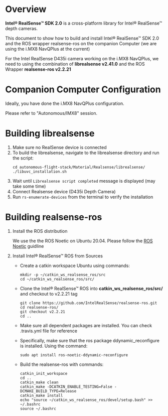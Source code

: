 # Overview

**Intel® RealSense™ SDK 2.0** is a cross-platform library for Intel® RealSense™ depth cameras.

This document to show how to build and install Intel® RealSense™ SDK 2.0  and the ROS wrapper realsense-ros on the companion Computer (we are using the i.MX8 NavQPlus at the current)

For the Intel RealSense D435i camera working on the i.MX8 NavQPlus, we need to using the combination of **librealsense v2.41.0** and the ROS Wrapper **realsense-ros v2.2.21**

# Companion Computer Configuration

Ideally, you have done the i.MX8 NavQPlus configuration.

Please refer to "Autonomous/IMX8" session.

# Building librealsense

1. Make sure no RealSense device is connected
2. To build the librealsense, navigate to the librealsense directory and run the script:
   ```
   cd autonomous-flight-stack/Material/Realsense/librealsense/
   ./libuvc_installation.sh
   ```
3. Wait until `Librealsense script completed` message is displayed (may take some time)
4. Connect Realsense device (D435i Depth Camera)
5. Run `rs-enumerate-devices` from the terminal to verify the installation

# Building realsense-ros

1. Install the ROS distribution

   We use the the ROS Noetic on Ubuntu 20.04. Please follow the [ROS Noetic](http://wiki.ros.org/noetic/Installation/Ubuntu) guidline
2. Install Intel® RealSense™ ROS from Sources

   - Create a catkin workspace Ubuntu using commands:

     ```
     mkdir -p ~/catkin_ws_realsense_ros/src
     cd ~/catkin_ws_realsense_ros/src/
     ```
   - Clone the Intel® RealSense™ ROS into **catkin_ws_realsense_ros/src/** and checkout to v2.2.21 tag

     ```
     git clone https://github.com/IntelRealSense/realsense-ros.git
     cd realsense-ros/
     git checkout v2.2.21
     cd ..
     ```
   - Make sure all dependent packages are installed. You can check .travis.yml file for reference
   - Specifically, make sure that the ros package ddynamic_reconfigure is installed. Using the command:

     `sudo apt install ros-noetic-ddynamic-reconfigure`
   - Build the realsense-ros with commands:

     ```
     catkin_init_workspace
     cd ..
     catkin_make clean
     catkin_make -DCATKIN_ENABLE_TESTING=False -DCMAKE_BUILD_TYPE=Release
     catkin_make install
     echo "source ~/catkin_ws_realsense_ros/devel/setup.bash" >> ~/.bashrc
     source ~/.bashrc
     ```
